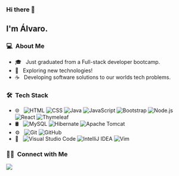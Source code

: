 ### Hi there 👋

<h2>I'm Álvaro.</h2>

<h3> 💻 &nbsp;About Me </h3>

- :mortar_board: &nbsp; Just graduated from a Full-stack developer bootcamp.
- :rocket: &nbsp; Exploring new technologies!
- :coffee: &nbsp; Developing software solutions to our worlds tech problems.

<h3> 🛠 &nbsp;Tech Stack</h3>

- 🌐 &nbsp;
  ![HTML](https://img.shields.io/badge/-HTML-333333?style=flat&logo=HTML5)
  ![CSS](https://img.shields.io/badge/-CSS-333333?style=flat&logo=CSS3&logoColor=1572B6)
  ![Java](https://img.shields.io/badge/Java-333333?style=flat&logo=openjdk&logoColor=yellow)
  ![JavaScript](https://img.shields.io/badge/-JavaScript-333333?style=flat&logo=javascript)
  ![Bootstrap](https://img.shields.io/badge/-Bootstrap-333333?style=flat&logo=bootstrap&logoColor=563D7C)
  ![Node.js](https://img.shields.io/badge/-Node.js-333333?style=flat&logo=node.js)
  ![React](https://img.shields.io/badge/-React-333333?style=flat&logo=react)
  ![Thymeleaf](https://img.shields.io/badge/Thymeleaf-333333?style=flat&logo=Thymeleaf&logoColor=green)
- 🛢 &nbsp;
  ![MySQL](https://img.shields.io/badge/-MySQL-333333?style=flat&logo=mysql)
  ![Hibernate](https://img.shields.io/badge/Hibernate-333333?style=flat&logo=Hibernate&logoColor=white)
  ![Apache Tomcat](https://img.shields.io/badge/Apache%20Tomcat-333333?style=flat&logo=apache-tomcat&logoColor=white)
- ⚙️ &nbsp;
  ![Git](https://img.shields.io/badge/-Git-333333?style=flat&logo=git)
  ![GitHub](https://img.shields.io/badge/-GitHub-333333?style=flat&logo=github)
- 🔧 &nbsp;
  ![Visual Studio Code](https://img.shields.io/badge/-Visual%20Studio%20Code-333333?style=flat&logo=visual-studio-code&logoColor=007ACC)
  ![IntelliJ IDEA](https://img.shields.io/badge/IntelliJIDEA-333333?style=flat&logo=intellij-idea&logoColor=white)
  ![Vim](https://img.shields.io/badge/VIM-333333?style=flat&logo=vim&logoColor=white)

<h3> 🤝🏻 &nbsp;Connect with Me </h3>

<p align="left">
  
<a href="https://www.linkedin.com/in/alvaro-afp-mendes/"><img src="https://img.shields.io/badge/-Álvaro%20Mendes-0077B5?style=flat-square&logo=Linkedin&logoColor=white"/></a>

<!---
AlvaroMyGit/AlvaroMyGit is a ✨ special ✨ repository because its `README.md` (this file) appears on your GitHub profile.
You can click the Preview link to take a look at your changes.
--->
